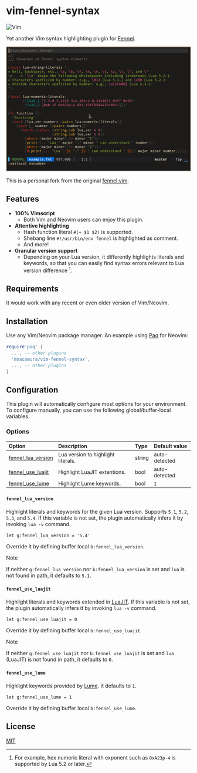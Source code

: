 <!-- panvimdoc-ignore-start -->

# vim-fennel-syntax

![Vim][script-badge]

Yet another Vim syntax highlighting plugin for [Fennel][1].

![screenshot](_assets/example.png)

This is a personal fork from the original [fennel.vim][2].

## Features

- **100% Vimscript**
  - Both Vim and Neovim users can enjoy this plugin.
- **Attentive highlighting**
  - Hash function literal `#(+ $1 $2)` is supported.
  - Shebang line `#!/usr/bin/env fennel` is highlighted as comment.
  - And more!
- **Granular version support**
  - Depending on your Lua version, it differently highlights literals
    and keywords, so that you can easily find syntax errors relevant
    to Lua version difference [^1].

[^1]: For example, hex numeric literal with exponent such as `0xA23p-4`
is supported by Lua 5.2 or later.

## Requirements

It would work with any recent or even older version of Vim/Neovim.

## Installation

Use any Vim/Neovim package manager. An example using [Paq][3] for Neovim:

```lua
require'paq' {
  ..., -- other plugins
  'mnacamura/vim-fennel-syntax',
  ..., -- other plugins
}
```

<!-- panvimdoc-ignore-end -->

<!-- panvimdoc-include-comment

```vimdoc
Maintainer: NAKAMURA Mitsuhiro <m.nacamura@gmail.com>
URL: https://github.com/mnacamura/vim-fennel-syntax
License: MIT
```

-->

## Configuration

This plugin will automatically configure most options for your environment.
To configure manually, you can use the following global/buffer-local variables.

### Options

| Option                                    | Description                        | Type   | Default value |
| :-                                        | :-                                 | :-     | :-            |
| [fennel_lua_version](#fennel_lua_version) | Lua version to highlight literals. | string | auto-detected |
| [fennel_use_luajit](#fennel_use_luajit)   | Highlight LuaJIT extentions.       | bool   | auto-detected |
| [fennel_use_lume](#fennel_use_lume)       | Highlight Lume keywords.           | bool   | `1`           |

#### `fennel_lua_version`

Highlight literals and keywords for the given Lua version.
Supports `5.1`, `5.2`, `5.3`, and `5.4`.
If this variable is not set, the plugin automatically infers it
by invoking `lua -v` command.

```vim
let g:fennel_lua_version = '5.4'
```

Override it by defining buffer local `b:fennel_lua_version`.

> [!NOTE]
> If neither `g:fennel_lua_version` nor `b:fennel_lua_version` is set
> and `lua` is not found in path, it defaults to `5.1`.

#### `fennel_use_luajit`

Highlight literals and keywords extended in [LuaJIT][5].
If this variable is not set, the plugin automatically infers it
by invoking `lua -v` command.

```vim
let g:fennel_use_luajit = 0
```

Override it by defining buffer local `b:fennel_use_luajit`.

> [!NOTE]
> If neither `g:fennel_use_luajit` nor `b:fennel_use_luajit` is set
> and `lua` (LuaJIT) is not found in path, it defaults to `0`.

#### `fennel_use_lume`

Highlight keywords provided by [Lume][4].
It defaults to `1`.

```vim
let g:fennel_use_lume = 1
```

Override it by defining buffer local `b:fennel_use_lume`.

<!-- panvimdoc-ignore-start -->

## License

[MIT](LICENSE)

<!-- panvimdoc-ignore-end -->

[script-badge]: https://img.shields.io/badge/Made%20with%20Vimscript-019733.svg?logo=vim&style=flat-square
[1]: https://fennel-lang.org/
[2]: https://github.com/bakpakin/fennel.vim/
[3]: https://github.com/savq/paq-nvim/
[4]: https://github.com/rxi/lume/
[5]: https://luajit.org/extensions.html

<!-- vim: set tw=78 spell: -->
